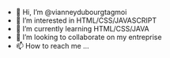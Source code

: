 - 👋 Hi, I’m @vianneydubourgtagmoi
- 👀 I’m interested in HTML/CSS/JAVASCRIPT
- 🌱 I’m currently learning HTML/CSS/JAVA
- 💞️ I’m looking to collaborate on my entreprise
- 📫 How to reach me ...

<!---
vianneydubourgtagmoi/vianneydubourgtagmoi is a ✨ special ✨ repository because its `README.md` (this file) appears on your GitHub profile.
You can click the Preview link to take a look at your changes.
--->
